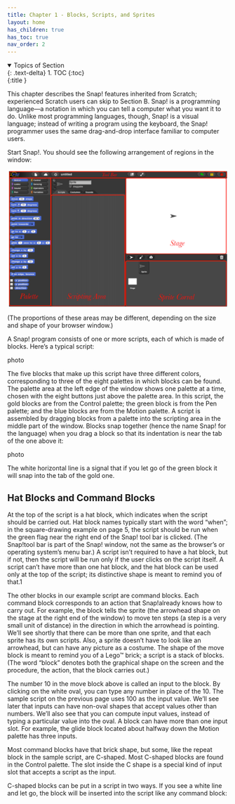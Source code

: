 ```yaml
---
title: Chapter 1 - Blocks, Scripts, and Sprites
layout: home
has_children: true
has_toc: true
nav_order: 2
---
```


<details open markdown="block">
  <summary>
    Topics of Section
  </summary>
  {: .text-delta}
1. TOC
{:toc}

</details>
{:title }


This chapter describes the Snap! features inherited from Scratch; experienced Scratch users can skip to
Section B. Snap! is a programming language—a notation in which you can tell a computer what you want it to do.
Unlike most programming languages, though, Snap! is a visual language; instead of writing a program using the keyboard, the Snap! programmer uses the same drag-and-drop interface familiar to computer users.

Start Snap!. You should see the following arrangement of regions in the window:

![Snap! Window](/assets/images/C1-0.png)

(The proportions of these areas may be different, depending on the size and shape of your browser window.)

A Snap! program consists of one or more scripts, each of which is made of blocks. Here’s a typical script:

photo

The five blocks that make up this script have three different colors, corresponding to three of the eight palettes in which blocks can be found. The palette area at the left edge of the window shows one palette at a time, chosen with the eight buttons just above the palette area. In this script, the gold blocks are from the Control palette; the green block is from the Pen palette; and the blue blocks are from the Motion palette. A script is assembled by dragging blocks from a palette into the scripting area in the middle part of the window. Blocks snap together (hence the name Snap! for the language) when you drag a block so that its indentation is near the tab of the one above it:

photo

The white horizontal line is a signal that if you let go of the green block it will snap into the tab of the gold one.


## Hat Blocks and Command Blocks
At the top of the script is a hat block, which indicates when the script should be carried out. Hat block names typically start with the word “when”; in the square-drawing example on page 5, the script should be run when the green flag near the right end of the Snap! tool bar is clicked. (The Snap!tool bar is part of the Snap! window, not the same as the browser’s or operating system’s menu bar.) A script isn’t required to have a hat block, but if not, then the script will be run only if the user clicks on the script itself. A script can’t have more than one hat block, and the hat block can be used only at the top of the script; its distinctive shape is meant to remind you of that.1

The other blocks in our example script are command blocks. Each command block corresponds to an action
that Snap!already knows how to carry out. For example, the block tells the sprite (the
arrowhead shape on the stage at the right end of the window) to move ten steps (a step is a very small unit of distance) in the direction in which the arrowhead is pointing. We’ll see shortly that there can be more than one sprite, and that each sprite has its own scripts. Also, a sprite doesn’t have to look like an arrowhead, but can have any picture as a costume. The shape of the move block is meant to remind you of a Lego™ brick; a script is a stack of blocks. (The word “block” denotes both the graphical shape on the screen and the procedure, the action, that the block carries out.)

The number 10 in the move block above is called an input to the block. By clicking on the white oval, you can type any number in place of the 10. The sample script on the previous page uses 100 as the input value. We’ll see later that inputs can have non-oval shapes that accept values other than numbers. We’ll also see that you can compute input values, instead of typing a particular value into the oval. A block can have more than one input slot. For example, the glide block located about halfway down the Motion palette has three inputs.

Most command blocks have that brick shape, but some, like the repeat block in the sample script, are C-shaped. Most C-shaped blocks are found in the Control palette. The slot inside the C shape is a special kind of input slot that accepts a script as the input. 

C-shaped blocks can be put in a script in two ways. If you see a white line and let go, the block will be inserted into the script like any command block:
